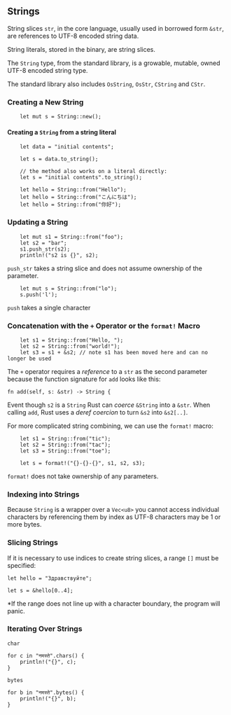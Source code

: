 ## Strings

String slices `str`, in the core language, usually used in borrowed form `&str`, are references to UTF-8 encoded string data.

String literals, stored in the binary, are string slices.

The `String` type, from the standard library, is a growable, mutable, owned UTF-8 encoded string type.

The standard library also includes `OsString`, `OsStr`, `CString` and `CStr`.

### Creating a New String

```rust,ignore
    let mut s = String::new();
```

#### Creating a `String` from a string literal

```rust,ignore
    let data = "initial contents";

    let s = data.to_string();

    // the method also works on a literal directly:
    let s = "initial contents".to_string();
```

```rust,ignore
    let hello = String::from("Hello");
    let hello = String::from("こんにちは");
    let hello = String::from("你好");
```

### Updating a String

```rust,ignore
    let mut s1 = String::from("foo");
    let s2 = "bar";
    s1.push_str(s2);
    println!("s2 is {}", s2);
```

`push_str` takes a string slice and does not assume ownership of the parameter.

```rust,ignore
    let mut s = String::from("lo");
    s.push('l');
```

`push` takes a single character

### Concatenation with the `+` Operator or the `format!` Macro

```rust,ignore
    let s1 = String::from("Hello, ");
    let s2 = String::from("world!");
    let s3 = s1 + &s2; // note s1 has been moved here and can no longer be used
```

The `+` operator requires a _reference_ to a `str` as the second parameter because the function signature for `add` looks like this:

```rust,ignore
fn add(self, s: &str) -> String {
```

Event though `s2` is a `String` Rust can _coerce_ `&String` into a `&str`. When calling `add`, Rust uses a _deref coercion_ to turn `&s2` into `&s2[..]`.

For more complicated string combining, we can use the `format!` macro:

```rust,ignore
    let s1 = String::from("tic");
    let s2 = String::from("tac");
    let s3 = String::from("toe");

    let s = format!("{}-{}-{}", s1, s2, s3);
```

`format!` does not take ownership of any parameters.

### Indexing into Strings

Because `String` is a wrapper over a `Vec<u8>` you cannot access individual characters by referencing them by index as UTF-8 characters may be 1 or more bytes.

### Slicing Strings

If it is necessary to use indices to create string slices, a range `[]` must be specified:

```rust,ignore
let hello = "Здравствуйте";

let s = &hello[0..4];
```

\*If the range does not line up with a character boundary, the program will panic.

### Iterating Over Strings

`char`

```rust,ignore
for c in "नमस्ते".chars() {
    println!("{}", c);
}
```

`bytes`

```rust,ignore
for b in "नमस्ते".bytes() {
    println!("{}", b);
}
```
